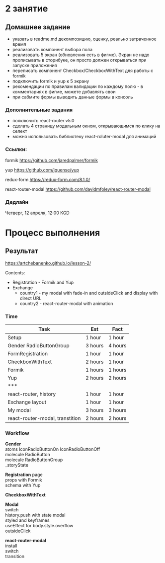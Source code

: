 # 2 занятие

## Домашнее задание

- указать в readme.md декомпозицию, оценку, реально затраченное время
- реализовать компонент выбора пола
- реализовать 5 экран (обновления есть в фигме). Экран не надо прописывать в сторибуке, он просто должен открываться при запуске приложения
- переписать компонент Checkbox/CheckboxWithText для работы с formik
- подключить formik и yup к 5 экрану
- рекомендации по правилам валидации по каждому полю - в комментариях в фигме, можете добавлять свои
- при сабмите формы выводить данные формы в консоль


### Дополнительные задания

- полключить react-router v5.0
- сделать 4 страницу модальным окном, открывающимся по клику на селект
- можно использовать библиотеку react-roluter-modal для анимаций

### Ссылки:
formik https://github.com/jaredpalmer/formik

yup https://github.com/jquense/yup

redux-form https://redux-form.com/8.1.0/

react-router-modal https://github.com/davidmfoley/react-router-modal

### Дедлайн

Четверг, 12 апреля, 12:00 KGD

# Процесс выполнения

## Результат

https://artchebanenko.github.io/lesson-2/  

Contents:  
- Registration - Formik and Yup
- Exchange
  - country1 - my modal with fade-in and outsideClick and display with direct URL
  - country2 - react-router-modal with animation

### Time

|Task|Est|Fact|
|-|-|-|
|Setup|1 hour|1 hour|
|Gender RadioButtonGroup|3 hours|4 hours|
|FormRegistration|1 hour|1 hour|
|CheckboxWithText|2 hours|1 hour|
|Formik|1 hours|1 hours|
|Yup|2 hours|2 hours|
|***|
|react-router, history|1 hour|1 hour|
|Exchange layout|1 hour|1 hour|
|My modal|3 hours|3 hours|
|react-router-modal, transtition|2 hours|2 hours|

### Workflow

**Gender**  
atoms IconRadioButtonOn IconRadioButtonOff  
molecule RadioButton  
molecule RadioButtonGroup  
_storyState  

**Registration**
page  
props with Formik  
schema with Yup  

**CheckboxWithText**  

**Modal**  
switch  
history.push with state modal  
styled and keyframes  
useEffect for body.style.overflow  
outsideClick  

**react-router-modal**  
install  
switch  
transition  
